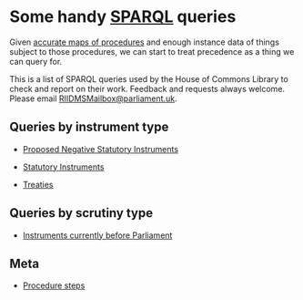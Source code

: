 # Some handy [SPARQL](https://en.wikipedia.org/wiki/SPARQL) queries

Given [accurate maps of procedures](https://ukparliament.github.io/ontologies/procedure/procedure-ontology.html#flowcharts) and enough instance data of things subject to those procedures, we can start to treat precedence as a thing we can query for.

This is a list of SPARQL queries used by the House of Commons Library to check and report on their work. Feedback and requests always welcome. Please email [RIIDMSMailbox@parliament.uk](mailto:RIIDMSMailbox@parliament.uk).

## Queries by instrument type

* [Proposed Negative Statutory Instruments](instrument-types/proposed-negative-statutory-instruments)

* [Statutory Instruments](instrument-types/statutory-instruments)

* [Treaties](instrument-types/treaties)

## Queries by scrutiny type

* [Instruments currently before Parliament](scrutiny-types/currentness)

## Meta

* [Procedure steps](meta/steps)